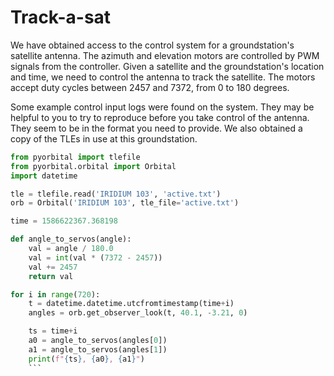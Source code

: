 # Track-a-sat


We have obtained access to the control system for a groundstation's satellite antenna. The azimuth and elevation motors are controlled by PWM signals from the controller. Given a satellite and the groundstation's location and time, we need to control the antenna to track the satellite. The motors accept duty cycles between 2457 and 7372, from 0 to 180 degrees. 

Some example control input logs were found on the system. They may be helpful to you to try to reproduce before you take control of the antenna. They seem to be in the format you need to provide. We also obtained a copy of the TLEs in use at this groundstation.

```python
from pyorbital import tlefile
from pyorbital.orbital import Orbital
import datetime

tle = tlefile.read('IRIDIUM 103', 'active.txt')
orb = Orbital('IRIDIUM 103', tle_file='active.txt')

time = 1586622367.368198

def angle_to_servos(angle):
    val = angle / 180.0
    val = int(val * (7372 - 2457))
    val += 2457
    return val

for i in range(720):
    t = datetime.datetime.utcfromtimestamp(time+i)
    angles = orb.get_observer_look(t, 40.1, -3.21, 0)

    ts = time+i
    a0 = angle_to_servos(angles[0])
    a1 = angle_to_servos(angles[1])
    print(f"{ts}, {a0}, {a1}")
    ```
    
    
